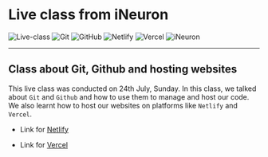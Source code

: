 # Live class from iNeuron

![Live-class](https://img.shields.io/badge/Live--class-Sunday-green)
![Git](https://img.shields.io/badge/-Git-brightgreen)
![GitHub](https://img.shields.io/badge/-GitHub-blue)
![Netlify](https://img.shields.io/badge/-Netlify-yellowgreen)
![Vercel](https://img.shields.io/badge/-Verel-red)
![iNeuron](https://img.shields.io/badge/-iNeuron-blueviolet)

---

## Class about Git, Github and hosting websites

This live class was conducted on 24th July, Sunday. In this class, we talked about `Git` and `Github` and how to use them to manage and host our code. We also learnt how to host our websites on platforms like `Netlify` and `Vercel`.

- Link for [Netlify](https://www.netlify.com/ "Netlify")

- Link for [Vercel](https://vercel.com/ "Vercel")
